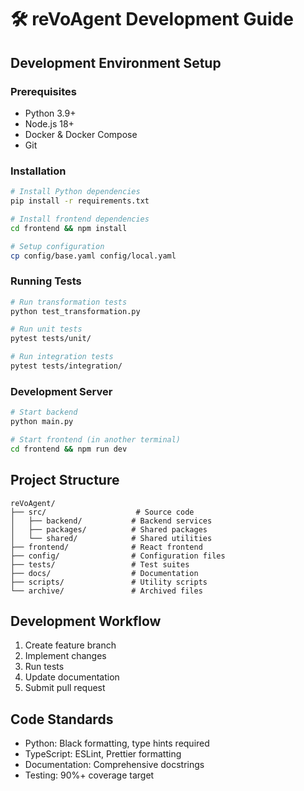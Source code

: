 # 🛠️ reVoAgent Development Guide

## Development Environment Setup

### Prerequisites

- Python 3.9+
- Node.js 18+
- Docker & Docker Compose
- Git

### Installation

```bash
# Install Python dependencies
pip install -r requirements.txt

# Install frontend dependencies
cd frontend && npm install

# Setup configuration
cp config/base.yaml config/local.yaml
```

### Running Tests

```bash
# Run transformation tests
python test_transformation.py

# Run unit tests
pytest tests/unit/

# Run integration tests
pytest tests/integration/
```

### Development Server

```bash
# Start backend
python main.py

# Start frontend (in another terminal)
cd frontend && npm run dev
```

## Project Structure

```
reVoAgent/
├── src/                    # Source code
│   ├── backend/           # Backend services
│   ├── packages/          # Shared packages
│   └── shared/            # Shared utilities
├── frontend/              # React frontend
├── config/                # Configuration files
├── tests/                 # Test suites
├── docs/                  # Documentation
├── scripts/               # Utility scripts
└── archive/               # Archived files
```

## Development Workflow

1. Create feature branch
2. Implement changes
3. Run tests
4. Update documentation
5. Submit pull request

## Code Standards

- Python: Black formatting, type hints required
- TypeScript: ESLint, Prettier formatting
- Documentation: Comprehensive docstrings
- Testing: 90%+ coverage target
